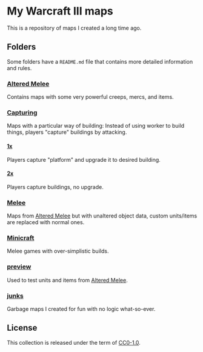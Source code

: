 # My Warcraft III maps

This is a repository of maps I created a long time ago.

## Folders

Some folders have a `README.md` file that contains more detailed information and rules.

### [Altered Melee](./Altered%20Melee)

Contains maps with some very powerful creeps, mercs, and items.

### [Capturing](./Capturing)

Maps with a particular way of building: Instead of using worker to build things, players "capture" buildings by attacking.

#### [1x](./Capturing/1x)

Players capture "platform" and upgrade it to desired building.

#### [2x](./Capturing/2x)

Players capture buildings, no upgrade.

### [Melee](./Melee)

Maps from [Altered Melee](#altered-melee) but with unaltered object data, custom units/items are replaced with normal ones.

### [Minicraft](./Minicraft)

Melee games with over-simplistic builds.

### [preview](./preview)

Used to test units and items from [Altered Melee](#altered-melee).

### [junks](./junks)

Garbage maps I created for fun with no logic what-so-ever.

## License

This collection is released under the term of [CC0-1.0](https://git.io/JeVdY).
